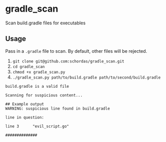 # gradle_scan
Scan build.gradle files for executables

## Usage
Pass in a `.gradle` file to scan. By default, other files will be rejected.

1. `git clone git@github.com:schordas/gradle_scan.git`
2. `cd gradle_scan`
3. `chmod +x gradle_scan.py`
4. `./gradle_scan.py path/to/build.gradle path/to/second/build.gradle`

```
build.gradle is a valid file

Scanning for suspicious content...

## Example output
WARNING: suspicious line found in build.gradle

line in question:

line 3      "evil_script.go"

##############
```
